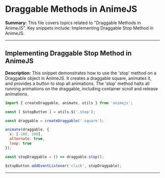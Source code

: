 # Draggable Methods in AnimeJS

**Summary:** This file covers topics related to "Draggable Methods in AnimeJS". Key snippets include: Implementing Draggable Stop Method in AnimeJS.

---

## Implementing Draggable Stop Method in AnimeJS

**Description:** This snippet demonstrates how to use the 'stop' method on a Draggable object in AnimeJS. It creates a draggable square, animates it, and provides a button to stop all animations. The 'stop' method halts all running animations on the draggable, including container scroll and release animations.

```javascript
import { createDraggable, animate, utils } from 'animejs';

const [ $stopButton ] = utils.$('.stop');

const draggable = createDraggable('.square');

animate(draggable, {
  x: [-100, 100],
  alternate: true,
  loop: true
});

const stopDraggable = () => draggable.stop();

$stopButton.addEventListener('click', stopDraggable);
```

---